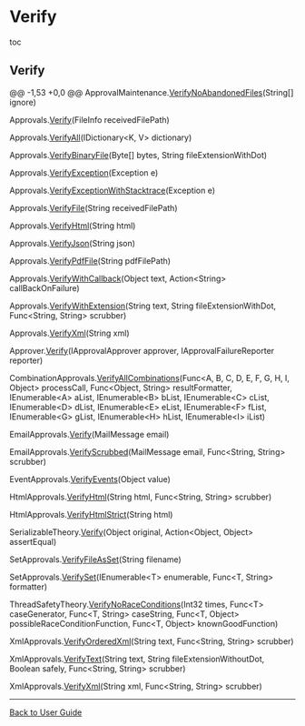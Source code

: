 # Verify

toc

## Verify

@@ -1,53 +0,0 @@
﻿ApprovalMaintenance.[VerifyNoAbandonedFiles](https://github.com/approvals/ApprovalTests.Net/blob/master/src/ApprovalTests/Maintenance/ApprovalMaintenance.cs#L77)(String[] ignore)

Approvals.[Verify](https://github.com/approvals/ApprovalTests.Net/blob/master/src/ApprovalTests/Approvals.cs#L46)(FileInfo receivedFilePath)

Approvals.[VerifyAll](https://github.com/approvals/ApprovalTests.Net/blob/master/src/ApprovalTests/Approvals.cs#L206)(IDictionary&lt;K, V> dictionary)

Approvals.[VerifyBinaryFile](https://github.com/approvals/ApprovalTests.Net/blob/master/src/ApprovalTests/Approvals.cs#L254)(Byte[] bytes, String fileExtensionWithDot)

Approvals.[VerifyException](https://github.com/approvals/ApprovalTests.Net/blob/master/src/ApprovalTests/Approvals.cs#L192)(Exception e)

Approvals.[VerifyExceptionWithStacktrace](https://github.com/approvals/ApprovalTests.Net/blob/master/src/ApprovalTests/Approvals.cs#L197)(Exception e)

Approvals.[VerifyFile](https://github.com/approvals/ApprovalTests.Net/blob/master/src/ApprovalTests/Approvals.cs#L127)(String receivedFilePath)

Approvals.[VerifyHtml](https://github.com/approvals/ApprovalTests.Net/blob/master/src/ApprovalTests/Approvals.cs#L260)(String html)

Approvals.[VerifyJson](https://github.com/approvals/ApprovalTests.Net/blob/master/src/ApprovalTests/Approvals.cs#L270)(String json)

Approvals.[VerifyPdfFile](https://github.com/approvals/ApprovalTests.Net/blob/master/src/ApprovalTests/Approvals.cs#L290)(String pdfFilePath)

Approvals.[VerifyWithCallback](https://github.com/approvals/ApprovalTests.Net/blob/master/src/ApprovalTests/Approvals.cs#L137)(Object text, Action&lt;String> callBackOnFailure)

Approvals.[VerifyWithExtension](https://github.com/approvals/ApprovalTests.Net/blob/master/src/ApprovalTests/Approvals.cs#L180)(String text, String fileExtensionWithDot, Func&lt;String, String> scrubber)

Approvals.[VerifyXml](https://github.com/approvals/ApprovalTests.Net/blob/master/src/ApprovalTests/Approvals.cs#L265)(String xml)

Approver.[Verify](https://github.com/approvals/ApprovalTests.Net/blob/master/src/ApprovalTests/Core/Approver.cs#L5)(IApprovalApprover approver, IApprovalFailureReporter reporter)

CombinationApprovals.[VerifyAllCombinations](https://github.com/approvals/ApprovalTests.Net/blob/master/src/ApprovalTests/Combinations/CombinationApprovals.cs#L12)(Func&lt;A, B, C, D, E, F, G, H, I, Object> processCall, Func&lt;Object, String> resultFormatter, IEnumerable&lt;A> aList, IEnumerable&lt;B> bList, IEnumerable&lt;C> cList, IEnumerable&lt;D> dList, IEnumerable&lt;E> eList, IEnumerable&lt;F> fList, IEnumerable&lt;G> gList, IEnumerable&lt;H> hList, IEnumerable&lt;I> iList)

EmailApprovals.[Verify](https://github.com/approvals/ApprovalTests.Net/blob/master/src/ApprovalTests/Email/EmailApprovals.cs#L13)(MailMessage email)

EmailApprovals.[VerifyScrubbed](https://github.com/approvals/ApprovalTests.Net/blob/master/src/ApprovalTests/Email/EmailApprovals.cs#L17)(MailMessage email, Func&lt;String, String> scrubber)

EventApprovals.[VerifyEvents](https://github.com/approvals/ApprovalTests.Net/blob/master/src/ApprovalTests/Events/EventApprovals.cs#L10)(Object value)

HtmlApprovals.[VerifyHtml](https://github.com/approvals/ApprovalTests.Net/blob/master/src/ApprovalTests/Html/HtmlApprovals.cs#L8)(String html, Func&lt;String, String> scrubber)

HtmlApprovals.[VerifyHtmlStrict](https://github.com/approvals/ApprovalTests.Net/blob/master/src/ApprovalTests/Html/HtmlApprovals.cs#L16)(String html)

SerializableTheory.[Verify](https://github.com/approvals/ApprovalTests.Net/blob/master/src/ApprovalTests/TheoryTests/SerializableTheory.cs#L9)(Object original, Action&lt;Object, Object> assertEqual)

SetApprovals.[VerifyFileAsSet](https://github.com/approvals/ApprovalTests.Net/blob/master/src/ApprovalTests/Set/SetApprovals.cs#L40)(String filename)

SetApprovals.[VerifySet](https://github.com/approvals/ApprovalTests.Net/blob/master/src/ApprovalTests/Set/SetApprovals.cs#L15)(IEnumerable&lt;T> enumerable, Func&lt;T, String> formatter)

ThreadSafetyTheory.[VerifyNoRaceConditions](https://github.com/approvals/ApprovalTests.Net/blob/master/src/ApprovalTests/TheoryTests/ThreadSafetyTheory.cs#L11)(Int32 times, Func&lt;T> caseGenerator, Func&lt;T, String> caseString, Func&lt;T, Object> possibleRaceConditionFunction, Func&lt;T, Object> knownGoodFunction)

XmlApprovals.[VerifyOrderedXml](https://github.com/approvals/ApprovalTests.Net/blob/master/src/ApprovalTests/Xml/XmlApprovals.cs#L29)(String text, Func&lt;String, String> scrubber)

XmlApprovals.[VerifyText](https://github.com/approvals/ApprovalTests.Net/blob/master/src/ApprovalTests/Xml/XmlApprovals.cs#L18)(String text, String fileExtensionWithoutDot, Boolean safely, Func&lt;String, String> scrubber)

XmlApprovals.[VerifyXml](https://github.com/approvals/ApprovalTests.Net/blob/master/src/ApprovalTests/Xml/XmlApprovals.cs#L10)(String xml, Func&lt;String, String> scrubber)

---

[Back to User Guide](readme.md#top)
